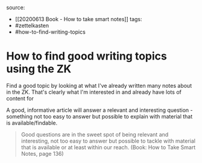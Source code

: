 source: 
- [[20200613 Book - How to take smart notes]]
tags: 
- #zettelkasten
- #how-to-find-writing-topics

# How to find good writing topics using the ZK

Find a good topic by looking at what I've already written many notes about in the ZK. That's clearly what I'm interested in and already have lots of content for

A good, informative article will answer a relevant and interesting question - something not too easy to answer but possible to explain with material that is available/findable. 
> Good questions are in the sweet spot of being relevant and interesting, not too easy to answer but possible to tackle with material that is available or at least within our reach. (Book: How to Take Smart Notes, page 136)

